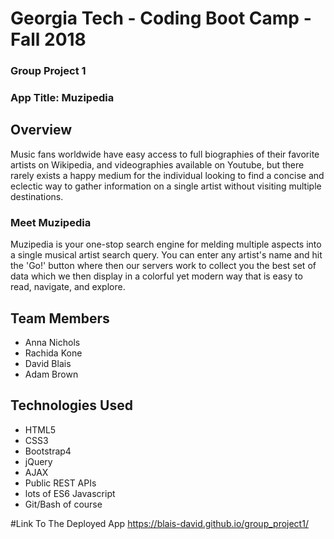# Georgia Tech - Coding Boot Camp - Fall 2018
### Group Project 1
### App Title:  Muzipedia

## Overview

Music fans worldwide have easy access to full biographies of their favorite artists on Wikipedia, and videographies available on Youtube, but there rarely exists a happy medium for the individual looking to find a concise and eclectic way to gather information on a single artist without visiting multiple destinations.

### Meet Muzipedia

Muzipedia is your one-stop search engine for melding multiple aspects into a single musical artist search query.  You can enter any artist's name and hit the 'Go!' button where then our servers work to collect you the best set of data which we then display in a colorful yet modern way that is easy to read, navigate, and explore.

## Team Members
- Anna Nichols
- Rachida Kone
- David Blais
- Adam Brown

## Technologies Used
- HTML5
- CSS3
- Bootstrap4
- jQuery
- AJAX
- Public REST APIs
- lots of ES6 Javascript
- Git/Bash of course

#Link To The Deployed App
https://blais-david.github.io/group_project1/